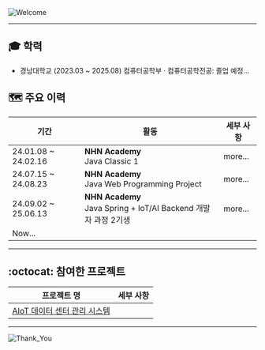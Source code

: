 <img src="https://capsule-render.vercel.app/api?type=waving&height=100&color=273755&text=Hi%20there!%20👋&fontColor=6495ED&fontSize=30&fontAlign=13&desc=Let%20me%20briefly%20introduce%20myself.&descAlign=16.38&descAlignY=75&descSize=16&section=header" alt="Welcome"/>

---

## :mortar_board: 학력

- 경남대학교 (2023.03 ~ 2025.08)
  컴퓨터공학부 · 컴퓨터공학전공: 졸업 예정...

## :world_map: 주요 이력

| 기간                  | 활동                                                             | 세부 사항   |
|---------------------|----------------------------------------------------------------|---------|
| 24.01.08 ~ 24.02.16 | <b>NHN Academy</b><br> Java Classic 1                          | more... |
| 24.07.15 ~ 24.08.23 | <b>NHN Academy</b><br> Java Web Programming Project            | more... |
| 24.09.02 ~ 25.06.13 | <b>NHN Academy</b><br> Java Spring + IoT/AI Backend 개발자 과정 2기생 | more... |
| Now...              |                                                                |         |

---

## :octocat: 참여한 프로젝트

| 프로젝트 명                                                           | 세부 사항 |
|------------------------------------------------------------------|-------|
| [AIoT 데이터 센터 관리 시스템](https://github.com/nhnacademy-aiot2-lucky7) |       |

---

<img src="https://capsule-render.vercel.app/api?type=waving&color=273755&height=100&section=footer" alt="Thank_You"/>